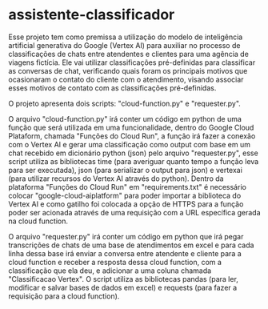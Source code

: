 # assistente-classificador
Esse projeto tem como premissa a utilização do modelo de inteligência artificial generativa do Google (Vertex AI) para auxiliar no processo de classificações de chats entre atendentes e clientes para uma agência de viagens fictícia. Ele vai utilizar classificações pré-definidas para classificar as conversas de chat, verificando quais foram os principais motivos que ocasionaram o contato do cliente com o atendimento, visando associar esses motivos de contato com as classificações pré-definidas.

O projeto apresenta dois scripts: "cloud-function.py" e "requester.py".

O arquivo "cloud-function.py" irá conter um código em python de uma função que será utilizada em uma funcionalidade, dentro do Google Cloud Plataform, chamada "Funções do Cloud Run", a função irá fazer a conexão com o Vertex AI e gerar uma classificação como output com base em um chat recebido em dicionário python (json) pelo arquivo "requester.py", esse script utiliza as bibliotecas time (para averiguar quanto tempo a função leva para ser executada), json (para serializar o output para json) e vertexai (para utilizar recursos do Vertex AI através do python). Dentro da plataforma "Funções do Cloud Run" em "requirements.txt" é necessário colocar "google-cloud-aiplatform" para poder importar a biblioteca do Vertex AI e como gatilho foi colocada a opção de HTTPS para a função poder ser acionada através de uma requisição com a URL específica gerada na cloud function.

O arquivo "requester.py" irá conter um código em python que irá pegar transcrições de chats de uma base de atendimentos em excel e para cada linha dessa base irá enviar a conversa entre atendente e cliente para a cloud function e receber a resposta dessa cloud function, com a classificação que ela deu, e adicionar a uma coluna chamada "Classificacao Vertex". O script utiliza as bibliotecas pandas (para ler, modificar e salvar bases de dados em excel) e requests (para fazer a requisição para a cloud function).
